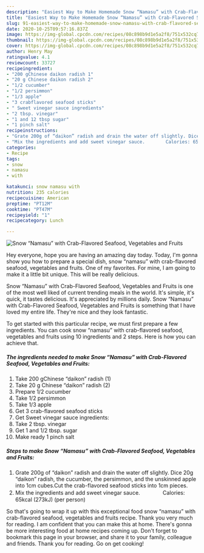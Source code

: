 ```yaml
---
description: "Easiest Way to Make Homemade Snow “Namasu” with Crab-Flavored Seafood, Vegetables and Fruits"
title: "Easiest Way to Make Homemade Snow “Namasu” with Crab-Flavored Seafood, Vegetables and Fruits"
slug: 91-easiest-way-to-make-homemade-snow-namasu-with-crab-flavored-seafood-vegetables-and-fruits
date: 2020-10-25T09:57:16.837Z
image: https://img-global.cpcdn.com/recipes/08c898b9d1e5a2f8/751x532cq70/snow-namasu-with-crab-flavored-seafood-vegetables-and-fruits-recipe-main-photo.jpg
thumbnail: https://img-global.cpcdn.com/recipes/08c898b9d1e5a2f8/751x532cq70/snow-namasu-with-crab-flavored-seafood-vegetables-and-fruits-recipe-main-photo.jpg
cover: https://img-global.cpcdn.com/recipes/08c898b9d1e5a2f8/751x532cq70/snow-namasu-with-crab-flavored-seafood-vegetables-and-fruits-recipe-main-photo.jpg
author: Henry May
ratingvalue: 4.1
reviewcount: 33727
recipeingredient:
- "200 gChinese daikon radish 1"
- "20 g Chinese daikon radish 2"
- "1/2 cucumber"
- "1/2 persimmon"
- "1/3 apple"
- "3 crabflavored seafood sticks"
- " Sweet vinegar sauce ingredients"
- "2 tbsp. vinegar"
- "1 and 12 tbsp sugar"
- "1 pinch salt"
recipeinstructions:
- "Grate 200g of “daikon” radish and drain the water off slightly. Dice 20g “daikon” radish, the cucumber, the persimmon, and the unskinned apple into 1cm cubes.Cut the crab-flavored seafood sticks into 1cm pieces."
- "Mix the ingredients and add sweet vinegar sauce.　　　　 Calories: 65kcal (273kJ) (per person)"
categories:
- Recipe
tags:
- snow
- namasu
- with

katakunci: snow namasu with 
nutrition: 235 calories
recipecuisine: American
preptime: "PT12M"
cooktime: "PT47M"
recipeyield: "1"
recipecategory: Lunch

---
```



![Snow “Namasu” with Crab-Flavored Seafood, Vegetables and Fruits](https://img-global.cpcdn.com/recipes/08c898b9d1e5a2f8/751x532cq70/snow-namasu-with-crab-flavored-seafood-vegetables-and-fruits-recipe-main-photo.jpg)

Hey everyone, hope you are having an amazing day today. Today, I'm gonna show you how to prepare a special dish, snow “namasu” with crab-flavored seafood, vegetables and fruits. One of my favorites. For mine, I am going to make it a little bit unique. This will be really delicious.

Snow “Namasu” with Crab-Flavored Seafood, Vegetables and Fruits is one of the most well liked of current trending meals in the world. It's simple, it's quick, it tastes delicious. It's appreciated by millions daily. Snow “Namasu” with Crab-Flavored Seafood, Vegetables and Fruits is something that I have loved my entire life. They're nice and they look fantastic.




To get started with this particular recipe, we must first prepare a few ingredients. You can cook snow “namasu” with crab-flavored seafood, vegetables and fruits using 10 ingredients and 2 steps. Here is how you can achieve that.

<!--inarticleads1-->

##### The ingredients needed to make Snow “Namasu” with Crab-Flavored Seafood, Vegetables and Fruits:

1. Take 200 gChinese “daikon” radish (1)
1. Take 20 g Chinese “daikon” radish (2)
1. Prepare 1/2 cucumber
1. Take 1/2 persimmon
1. Take 1/3 apple
1. Get 3 crab-flavored seafood sticks
1. Get  Sweet vinegar sauce ingredients:
1. Take 2 tbsp. vinegar
1. Get 1 and 1/2 tbsp. sugar
1. Make ready 1 pinch salt




<!--inarticleads2-->

##### Steps to make Snow “Namasu” with Crab-Flavored Seafood, Vegetables and Fruits:

1. Grate 200g of “daikon” radish and drain the water off slightly. Dice 20g “daikon” radish, the cucumber, the persimmon, and the unskinned apple into 1cm cubes.Cut the crab-flavored seafood sticks into 1cm pieces.
1. Mix the ingredients and add sweet vinegar sauce.　　　　 Calories: 65kcal (273kJ) (per person)




So that's going to wrap it up with this exceptional food snow “namasu” with crab-flavored seafood, vegetables and fruits recipe. Thank you very much for reading. I am confident that you can make this at home. There's gonna be more interesting food at home recipes coming up. Don't forget to bookmark this page in your browser, and share it to your family, colleague and friends. Thank you for reading. Go on get cooking!
